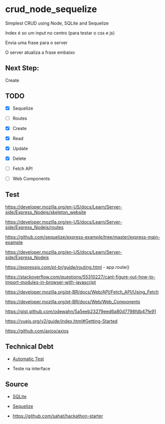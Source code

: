 # crud_node_sequelize

Simplest CRUD using Node, SQLite and Sequelize

Index é so um input no centro (para testar o css e js)

Envia uma frase para o server

O server atualiza a frase embaixo


## Next Step:
Create

## TODO

- [x] Sequelize

- [ ] Routes

- [x] Create

- [x] Read

- [x] Update

- [x] Delete

- [ ] Fetch API

- [ ] Web Components


## Test

https://developer.mozilla.org/en-US/docs/Learn/Server-side/Express_Nodejs/skeleton_website

https://developer.mozilla.org/en-US/docs/Learn/Server-side/Express_Nodejs/routes

https://github.com/sequelize/express-example/tree/master/express-main-example

https://developer.mozilla.org/en-US/docs/Learn/Server-side/Express_Nodejs

https://expressjs.com/pt-br/guide/routing.html - app.route()

https://stackoverflow.com/questions/55310227/cant-figure-out-how-to-import-modules-in-browser-with-javascript

https://developer.mozilla.org/pt-BR/docs/Web/API/Fetch_API/Using_Fetch

https://developer.mozilla.org/pt-BR/docs/Web/Web_Components

https://gist.github.com/odewahn/5a5eeb23279eed6a80d7798fdb47fe91

https://vuejs.org/v2/guide/index.html#Getting-Started

https://github.com/axios/axios

## Technical Debt

* [Automatic Test](https://dev.to/nedsoft/testing-nodejs-express-api-with-jest-and-supertest-1km6)

* Teste na interface

## Source

* [SQLite](https://www.sqlitetutorial.net/sqlite-nodejs/)

* [Sequelize](https://sequelize.org/)

* https://github.com/sahat/hackathon-starter
